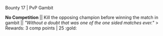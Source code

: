 Bounty 17 | PvP Gambit

**No Competition** || Kill the opposing champion before winning
the match in gambit || *"Without a doubt that was one of the one
sided matches ever."* > Rewards: 3 comp points | 25
:gold:
